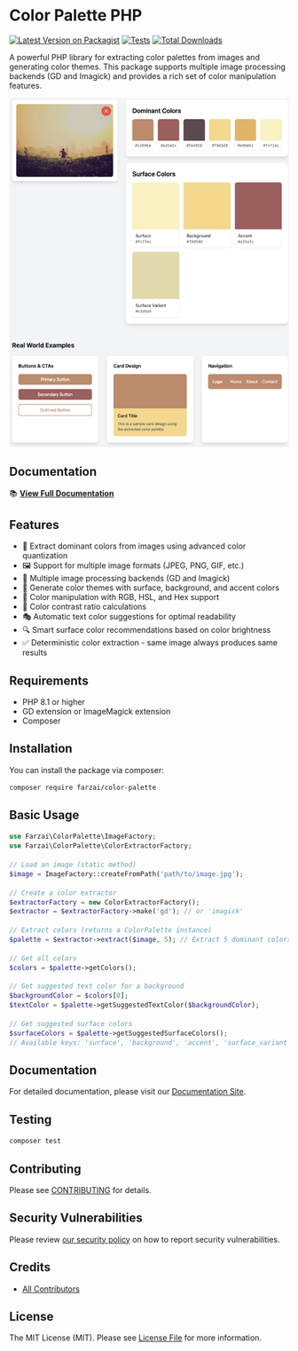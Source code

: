 # Color Palette PHP

[![Latest Version on Packagist](https://img.shields.io/packagist/v/farzai/color-palette.svg?style=flat-square)](https://packagist.org/packages/farzai/color-palette)
[![Tests](https://img.shields.io/github/actions/workflow/status/parsilver/color-palette-php/run-tests.yml?branch=main&label=tests&style=flat-square)](https://github.com/parsilver/color-palette-php/actions/workflows/run-tests.yml)
[![Total Downloads](https://img.shields.io/packagist/dt/farzai/color-palette.svg?style=flat-square)](https://packagist.org/packages/farzai/color-palette)


A powerful PHP library for extracting color palettes from images and generating color themes. This package supports multiple image processing backends (GD and Imagick) and provides a rich set of color manipulation features.

![Color Palette Example](example/output.png)

## Documentation

📚 **[View Full Documentation](https://parsilver.github.io/color-palette-php/)**

## Features

- 🎨 Extract dominant colors from images using advanced color quantization
- 🖼️ Support for multiple image formats (JPEG, PNG, GIF, etc.)
- 🔄 Multiple image processing backends (GD and Imagick)
- 🎯 Generate color themes with surface, background, and accent colors
- 🌈 Color manipulation with RGB, HSL, and Hex support
- 📏 Color contrast ratio calculations
- 🎭 Automatic text color suggestions for optimal readability
- 🔍 Smart surface color recommendations based on color brightness
- ✅ Deterministic color extraction - same image always produces same results

## Requirements

- PHP 8.1 or higher
- GD extension or ImageMagick extension
- Composer

## Installation

You can install the package via composer:

```bash
composer require farzai/color-palette
```

## Basic Usage

```php
use Farzai\ColorPalette\ImageFactory;
use Farzai\ColorPalette\ColorExtractorFactory;

// Load an image (static method)
$image = ImageFactory::createFromPath('path/to/image.jpg');

// Create a color extractor
$extractorFactory = new ColorExtractorFactory();
$extractor = $extractorFactory->make('gd'); // or 'imagick'

// Extract colors (returns a ColorPalette instance)
$palette = $extractor->extract($image, 5); // Extract 5 dominant colors

// Get all colors
$colors = $palette->getColors();

// Get suggested text color for a background
$backgroundColor = $colors[0];
$textColor = $palette->getSuggestedTextColor($backgroundColor);

// Get suggested surface colors
$surfaceColors = $palette->getSuggestedSurfaceColors();
// Available keys: 'surface', 'background', 'accent', 'surface_variant'
```

## Documentation

For detailed documentation, please visit our [Documentation Site](https://parsilver.github.io/color-palette-php/).

## Testing

```bash
composer test
```

## Contributing

Please see [CONTRIBUTING](CONTRIBUTING.md) for details.

## Security Vulnerabilities

Please review [our security policy](https://github.com/parsilver/color-palette-php/security/policy) on how to report security vulnerabilities.

## Credits

- [All Contributors](https://github.com/parsilver/color-palette-php/contributors)

## License

The MIT License (MIT). Please see [License File](LICENSE.md) for more information.

